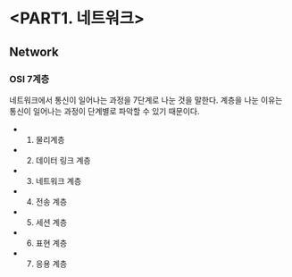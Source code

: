 # <PART1. 네트워크> 
## Network



### OSI 7계층
네트워크에서 통신이 일어나는 과정을 7단계로 나눈 것을 말한다. 계층을 나눈 이유는 통신이 일어나는 과정이 단계별로 파악할 수 있기 때문이다.

* 1. 물리계층
* 2. 데이터 링크 계층
* 3. 네트워크 계층
* 4. 전송 계층
* 5. 세션 계층
* 6. 표현 계층
* 7. 응용 계층
